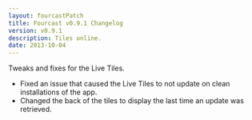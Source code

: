 ```yaml
---
layout: fourcastPatch
title: Fourcast v0.9.1 Changelog
version: v0.9.1
description: Tiles online.
date: 2013-10-04
---
```


Tweaks and fixes for the Live Tiles.

* Fixed an issue that caused the Live Tiles to not update on clean installations of the app.
* Changed the back of the tiles to display the last time an update was retrieved.